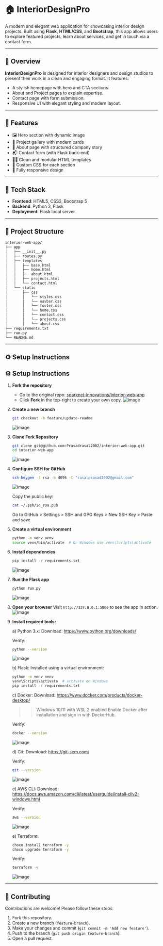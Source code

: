 # 🏠 InteriorDesignPro

A modern and elegant web application for showcasing interior design projects. Built using **Flask**, **HTML/CSS**, and **Bootstrap**, this app allows users to explore featured projects, learn about services, and get in touch via a contact form.

---
## 📖 Overview

**InteriorDesignPro** is designed for interior designers and design studios to present their work in a clean and engaging format. It features:

- A stylish homepage with hero and CTA sections.
- About and Project pages to explain expertise.
- Contact page with form submission.
- Responsive UI with elegant styling and modern layout.

---

## 🚀 Features

- 🖼️ Hero section with dynamic image
- 📁 Project gallery with modern cards
- 🧾 About page with structured company story
- 📬 Contact form (with Flask back-end)
- 🧑‍💻 Clean and modular HTML templates
- 🎨 Custom CSS for each section
- 📱 Fully responsive design

---

## 🧰 Tech Stack

- **Frontend**: HTML5, CSS3, Bootstrap 5
- **Backend**: Python 3, Flask
- **Deployment**: Flask local server 

---

## 📁 Project Structure

```bash
interior-web-app/
├── app
│   ├── __init__.py
│   ├── routes.py
│   ├── templates
│   │   ├── base.html
│   │   ├── home.html
│   │   ├── about.html
│   │   ├── projects.html
│   │   └── contact.html
│   └── static
│       ├── css
│       │   └── styles.css
│       │   └── navbar.css
│       │   └── footer.css
│       │   └── home.css
│       │   └── contact.css
│       │   └── projects.css
│       │   └── about.css
├── requirements.txt
├── run.py
└── README.md
````

---

## ⚙️ Setup Instructions
## ⚙️ Setup Instructions

1. **Fork the repository**
   - Go to the original repo: [sparknet-innovations/interior-web-app](https://github.com/sparknet-innovations/interior-web-app)
   - Click **Fork** in the top-right to create your own copy.
   ![image](https://github.com/user-attachments/assets/98bed11a-9c27-46c7-817c-6d7b21e41ea6)

2. **Create a new branch**

   ```bash
   git checkout -b feature/update-readme
   ```
   ![image](https://github.com/user-attachments/assets/f389b37d-f633-44c0-9e21-0bfc41f816d7)
   
4. **Clone Fork Repository**

   ```bash
   git clone git@github.com:Prasadrasal2002/interior-web-app.git
   cd interior-web-app
   ```
   ![image](https://github.com/user-attachments/assets/8e365c7e-6d5c-4929-980e-6cbf3984fc24)


6. **Configure SSH for GitHub**
   ```bash
   ssh-keygen -t rsa -b 4096 -C "rasalprasad2002@gmail.com"
   ```
   ![image](https://github.com/user-attachments/assets/4cdbcb17-a3ed-4660-a8ea-b04379d0a114)

   Copy the public key:
   ```bash
   cat ~/.ssh/id_rsa.pub
   ```
   Go to GitHub > Settings > SSH and GPG Keys > New SSH Key > Paste and save

7. **Create a virtual environment**

   ```bash
   python -m venv venv
   source venv/bin/activate  # On Windows use venv\Scripts\activate
   ```
   
8. **Install dependencies**

   ```bash
   pip install -r requirements.txt
   ```
   ![image](https://github.com/user-attachments/assets/dec9dc72-81c0-486d-abca-652ef5f0e17b)

9. **Run the Flask app**

   ```bash
   python run.py
   ```
   ![image](https://github.com/user-attachments/assets/cd87b30f-73cf-477c-bdb2-14ff7ed42ab0)

10. **Open your browser**
   Visit `http://127.0.0.1:5000` to see the app in action.
   ![image](https://github.com/user-attachments/assets/04d02ad5-86dc-4fe2-b9e0-abf94d31ea44)

11. **Install required tools:**
    
    a) Python 3.x:
       Download: https://www.python.org/downloads/

       Verify:

       ```bash
       python --version
       ```
       ![image](https://github.com/user-attachments/assets/a6026d5e-5bf0-400d-855e-ec3e6b4df7cf)


    b) Flask:
       Installed using a virtual environment:

       ```bash
       python -m venv venv
       venv\Scripts\activate  # activate on Windows
       pip install -r requirements.txt
       ```

    c) Docker:
       Download: https://www.docker.com/products/docker-desktop/
       >> Windows 10/11 with WSL 2 enabled
       >> Enable Docker after installation and sign in with DockerHub.

       Verify:

       ```bash
       docker --version
       ```
       ![image](https://github.com/user-attachments/assets/bd040939-4e02-466e-8c83-8b77b83c8561)


    d) Git:
       Download: https://git-scm.com/
       
       Verify:

       ```bash
       git --version
       ```
       ![image](https://github.com/user-attachments/assets/7f31563a-169a-42e9-a9c3-72e081c36521)


    e) AWS CLI:
       Download: https://docs.aws.amazon.com/cli/latest/userguide/install-cliv2-windows.html
       
       Verify:

       ```bash
       aws --version
       ```
       ![image](https://github.com/user-attachments/assets/6a8c4d20-760b-4b30-9014-9a10252b7514)


    e) Terraform:

       ```bash
       choco install terraform -y
       choco upgrade terraform -y
       ```
       Verify:

       ```bash
       terraform -v
       ```
       ![image](https://github.com/user-attachments/assets/433c5947-b08f-4fb4-902a-d7ea0016ca22)


---

## 🤝 Contributing

Contributions are welcome! Please follow these steps:

1. Fork this repository.
2. Create a new branch (`feature-branch`).
3. Make your changes and commit (`git commit -m 'Add new feature'`).
4. Push to the branch (`git push origin feature-branch`).
5. Open a pull request.
